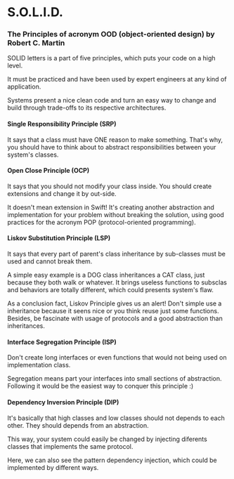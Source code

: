 # S.O.L.I.D. 
### The Principles of acronym OOD (object-oriented design) by Robert C. Martin 

SOLID letters is a part of five principles, which puts your code on a high level. 

It must be practiced and have been used by expert engineers at any kind of application.

Systems present a nice clean code and turn an easy way to change and build through trade-offs to its respective architectures.

#### Single Responsibility Principle (SRP)

It says that a class must have ONE reason to make something. That's why, you should have to think about to abstract responsibilities between your system's classes.

#### Open Close Principle (OCP) 

It says that you should not modify your class inside. You should create extensions and change it by out-side. 

It doesn't mean extension in Swift! It's creating another abstraction and implementation for your problem without breaking the solution, using good practices for the acronym POP (protocol-oriented programming).

#### Liskov Substitution Principle (LSP)

It says that every part of parent's class inheritance by sub-classes must be used and cannot break them.

A simple easy example is a DOG class inheritances a CAT class, just because they both walk or whatever. It brings useless functions to subsclas and behaviors are totally different, which could presents system's flaw.
 
As a conclusion fact, Liskov Principle gives us an alert! Don't simple use a inheritance because it seens nice or you think reuse just some functions. Besides, be fascinate with usage of protocols and a good abstraction than inheritances.

#### Interface Segregation Principle (ISP)

Don't create long interfaces or even functions that would not being used on implementation class.

Segregation means part your interfaces into small sections of abstraction. Following it would be the easiest way to conquer this principle :)

#### Dependency Inversion Principle (DIP)

It's basically that high classes and low classes should not depends to each other. They should depends from an abstraction. 

This way, your system could easily be changed by injecting diferents classes that implements the same protocol.

Here, we can also see the pattern dependency injection, which could be implemented by different ways.
